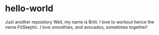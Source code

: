 # hello-world
Just another repository
Well, my name is Britt. I love to workout hence the name FitSkeptic. 
I love smoothies, and avocados, sometimes together!

